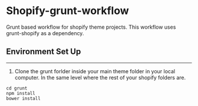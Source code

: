 # Shopify-grunt-workflow
Grunt based workflow for shopify theme projects. This workflow uses grunt-shopify as a dependency. 

## Environment Set Up
---
1. Clone the grunt forlder inside your main theme folder in your local computer. In the same level where the rest of your shopify folders are.

>
    cd grunt
    npm install
    bower install
